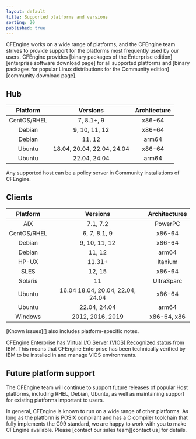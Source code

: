 ```yaml
---
layout: default
title: Supported platforms and versions
sorting: 20
published: true
---
```


CFEngine works on a wide range of platforms, and the CFEngine team strives to
provide support for the platforms most frequently used by our users. CFEngine
provides [binary packages of the Enterprise edition][enterprise software download page]
for all supported platforms and [binary packages for popular Linux distributions for the Community edition][community download page].

## Hub

| Platform    | Versions                   | Architecture |
|:-----------:|:--------------------------:|:------------:|
| CentOS/RHEL | 7, 8.1+, 9                 | x86-64       |
| Debian      | 9, 10, 11, 12                  | x86-64       |
| Debian      | 11, 12                         | arm64        |
| Ubuntu      | 18.04, 20.04, 22.04, 24.04 | x86-64       |
| Ubuntu      | 22.04, 24.04                      | arm64        |

Any supported host can be a policy server in Community installations of CFEngine.

## Clients

| Platform    | Versions                  | Architectures |
|:-----------:|:-------------------------:|:-------------:|
| AIX         | 7.1, 7.2                  | PowerPC       |
| CentOS/RHEL | 6, 7, 8.1, 9              | x86-64        |
| Debian      | 9, 10, 11, 12                | x86-64        |
| Debian      | 11, 12                        | arm64         |
| HP-UX       | 11.31+                    | Itanium       |
| SLES        | 12, 15                    | x86-64        |
| Solaris     | 11                        | UltraSparc    |
| Ubuntu      | 16.04 18.04, 20.04, 22.04, 24.04 | x86-64        |
| Ubuntu      | 22.04, 24.04                     | arm64         |
| Windows     | 2012, 2016, 2019          | x86-64, x86   |


[Known issues][] also includes platform-specific notes.


CFEngine Enterprise has [Virtual I/O Server (VIOS) Recognized status](http://www.ibm.com/partnerworld/gsd/solutiondetails.do?solution=48493) from IBM.
This means that CFEngine Enterprise has been technically verified by IBM
to be installed in and manage VIOS environments.

## Future platform support

The CFEngine team will continue to support future releases of popular Host
platforms, including RHEL, Debian, Ubuntu, as well as maintaining support for
existing platforms important to users.

In general, CFEngine is known to run on a wide range of other platforms. As long
as the platform is POSIX compliant and has a C compiler toolchain that fully
implements the C99 standard, we are happy to work with you to make CFEngine
available. Please [contact our sales team][contact us] for details.
